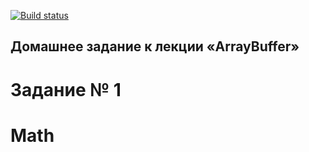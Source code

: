 [![Build status](https://ci.appveyor.com/api/projects/status/5d4pobe15afr8gq2?svg=true)](https://ci.appveyor.com/project/ZavyalovAndrei/math)


## Домашнее задание к лекции «ArrayBuffer»
# Задание № 1
# Math